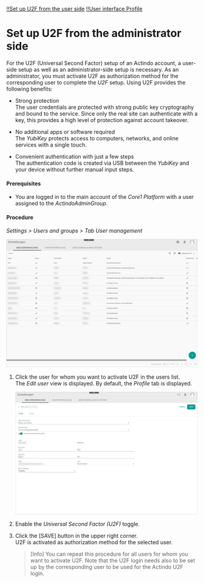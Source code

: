 [!!Set up U2F from the user side](../UsingCore1/01a_UserSetupActindo.md)
[!!User interface Profile](../UserInterface/01a_Profile.md)

# Set up U2F from the administrator side

For the U2F (Universal Second Factor) setup of an Actindo account, a user-side setup as well as an administrator-side setup is necessary. As an administrator, you must activate U2F as authorization method for the corresponding user to complete the *U2F* setup. Using U2F provides the following benefits:

- Strong protection     
    The user credentials are protected with strong public key cryptography and bound to the service. Since only the real site can authenticate with a key, this provides a high level of protection against account takeover.  

- No additional apps or software required  
    The *YubiKey* protects access to computers, networks, and online services with a single touch.

- Convenient authentication with just a few steps     
    The authentication code is created via USB between the *YubiKey* and your device without further manual input steps.

#### Prerequisites

- You are logged in to the main account of the *Core1 Platform* with a user assigned to the *ActindoAdminGroup*.

#### Procedure

*Settings > Users and groups > Tab User management*

![User management](../../Assets/Screenshots/Settings/UsersGroups/UserManagement/UserManagement.png "[User management]")


1. Click the user for whom you want to activate U2F in the users list.     
    The *Edit user* view is displayed. By default, the *Profile* tab is displayed.

    ![Edit user profile](../../Assets/Screenshots/Settings/UsersGroups/UserManagement/EditUserProfile.png "[Edit user profile]")

2. Enable the *Universal Second Factor (U2F)* toggle.

3. Click the [SAVE] button in the upper right corner.     
    U2F is activated as authorization method for the selected user.

   > [Info] You can repeat this procedure for all users for whom you want to activate U2F. Note that the U2F login needs also to be set up by the corresponding user to be used for the Actindo U2F login.

